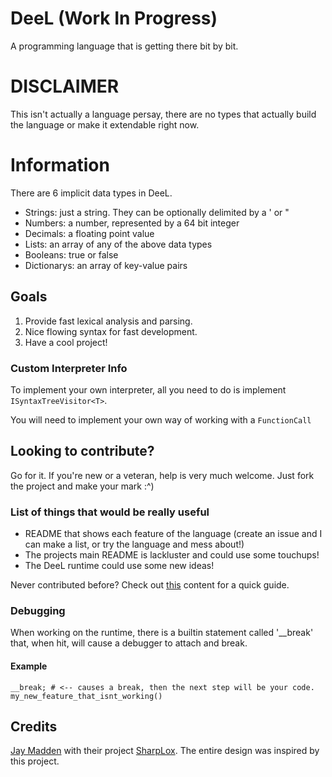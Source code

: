 # DeeL (Work In Progress)

A programming language that is getting there bit by bit.

# DISCLAIMER
This isn't actually a language persay, there are no types that actually build the language
or make it extendable right now.

# Information
There are 6 implicit data types in DeeL. 

 - Strings: just a string. They can be optionally delimited by a ' or "
 - Numbers: a number, represented by a 64 bit integer
 - Decimals: a floating point value
 - Lists: an array of any of the above data types
 - Booleans: true or false
 - Dictionarys: an array of key-value pairs

## Goals

 1. Provide fast lexical analysis and parsing.
 2. Nice flowing syntax for fast development.
 3. Have a cool project!


### Custom Interpreter Info

To implement your own interpreter, all you need to do is implement `ISyntaxTreeVisitor<T>`.

You will need to implement your own way of working with a `FunctionCall`

## Looking to contribute?

Go for it. If you're new or a veteran, help is very much welcome.
Just fork the project and make your mark :^)

### List of things that would be really useful
 - README that shows each feature of the language (create an issue and I can make a list, or try the language and mess about!)
 - The projects main README is lackluster and could use some touchups!
 - The DeeL runtime could use some new ideas!

Never contributed before? Check out [this](https://www.dataschool.io/how-to-contribute-on-github/) content for a quick guide.

### Debugging

When working on the runtime, there is a builtin statement called '__break' that, when hit, will
cause a debugger to attach and break.

#### Example
```
__break; # <-- causes a break, then the next step will be your code.
my_new_feature_that_isnt_working()
```

## Credits
[Jay Madden](https://github.com/Jay-Madden) with their project [SharpLox](https://github.com/Jay-Madden/SharpLox).
The entire design was inspired by this project.